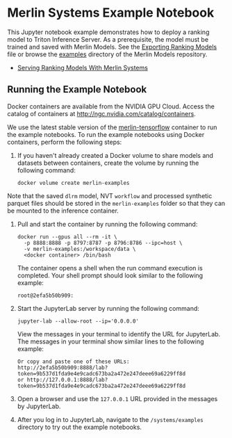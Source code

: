 # Merlin Systems Example Notebook

This Jupyter notebook example demonstrates how to deploy a ranking model to Triton Inference Server.
As a prerequisite, the model must be trained and saved with Merlin Models.
See the [Exporting Ranking Models](https://github.com/NVIDIA-Merlin/models/blob/main/examples/04-Exporting-ranking-models.ipynb)
file or browse the [examples](https://github.com/NVIDIA-Merlin/models/tree/main/examples) directory of the Merlin Models repository.

- [Serving Ranking Models With Merlin Systems](Serving-Ranking-Models-With-Merlin-Systems.ipynb)

## Running the Example Notebook

Docker containers are available from the NVIDIA GPU Cloud.
Access the catalog of containers at <http://ngc.nvidia.com/catalog/containers>.

We use the latest stable version of the [merlin-tensorflow](https://catalog.ngc.nvidia.com/orgs/nvidia/teams/merlin/containers/merlin-tensorflow/tags) container to run the example notebooks. To run the example notebooks using Docker containers, perform the following steps:

1. If you haven't already created a Docker volume to share models and datasets
   between containers, create the volume by running the following command:

   ```shell
   docker volume create merlin-examples
   ```
Note that the saved `dlrm` model, NVT `workflow` and processed synthetic parquet files should be stored in the `merlin-examples` folder so that they can be mounted to the inference container.


1. Pull and start the container by running the following command:

   ```shell
   docker run --gpus all --rm -it \
     -p 8888:8888 -p 8797:8787 -p 8796:8786 --ipc=host \
     -v merlin-examples:/workspace/data \
     <docker container> /bin/bash
   ```

   The container opens a shell when the run command execution is completed.
   Your shell prompt should look similar to the following example:

   ```shell
   root@2efa5b50b909:
   ```

1. Start the JupyterLab server by running the following command:

   ```shell
   jupyter-lab --allow-root --ip='0.0.0.0'
   ```

   View the messages in your terminal to identify the URL for JupyterLab.
   The messages in your terminal show similar lines to the following example:

   ```shell
   Or copy and paste one of these URLs:
   http://2efa5b50b909:8888/lab?token=9b537d1fda9e4e9cadc673ba2a472e247deee69a6229ff8d
   or http://127.0.0.1:8888/lab?token=9b537d1fda9e4e9cadc673ba2a472e247deee69a6229ff8d
   ```

1. Open a browser and use the `127.0.0.1` URL provided in the messages by JupyterLab.

1. After you log in to JupyterLab, navigate to the `/systems/examples` directory to try out the example notebooks.
